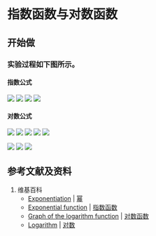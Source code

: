 # 指数函数与对数函数

## 开始做

### 实验过程如下图所示。

#### 指数公式

![](/images/函数和极限/初等函数/指数函数与对数函数/1a1.jpg)
![](/images/函数和极限/初等函数/指数函数与对数函数/1a2.jpg)
![](/images/函数和极限/初等函数/指数函数与对数函数/1a3.jpg)
![](/images/函数和极限/初等函数/指数函数与对数函数/1a4.jpg)

#### 对数公式

![](/images/函数和极限/初等函数/指数函数与对数函数/2a1.jpg)
![](/images/函数和极限/初等函数/指数函数与对数函数/2a2.jpg)
![](/images/函数和极限/初等函数/指数函数与对数函数/2a3.jpg)
![](/images/函数和极限/初等函数/指数函数与对数函数/2a4.jpg)
![](/images/函数和极限/初等函数/指数函数与对数函数/2a5.jpg)

![](/images/函数和极限/初等函数/指数函数与对数函数/3a1.jpg)
![](/images/函数和极限/初等函数/指数函数与对数函数/3a2.jpg)
![](/images/函数和极限/初等函数/指数函数与对数函数/3a3.jpg)

## 参考文献及资料

1. 维基百科
	- [Exponentiation](https://en.wikipedia.org/wiki/Exponentiation) | [幂](https://zh.wikipedia.org/wiki/幂) 
	- [Exponential function](https://en.wikipedia.org/wiki/Exponential_function) | [指数函数](https://zh.wikipedia.org/wiki/指数函数) 
	- [Graph of the logarithm function](https://en.wikipedia.org/wiki/Logarithm#Graph_of_the_logarithm_function) | [对数函数](https://zh.wikipedia.org/wiki/对数#对数函数) 
	- [Logarithm](https://en.wikipedia.org/wiki/Logarithm) | [对数](https://zh.wikipedia.org/wiki/对数) 
